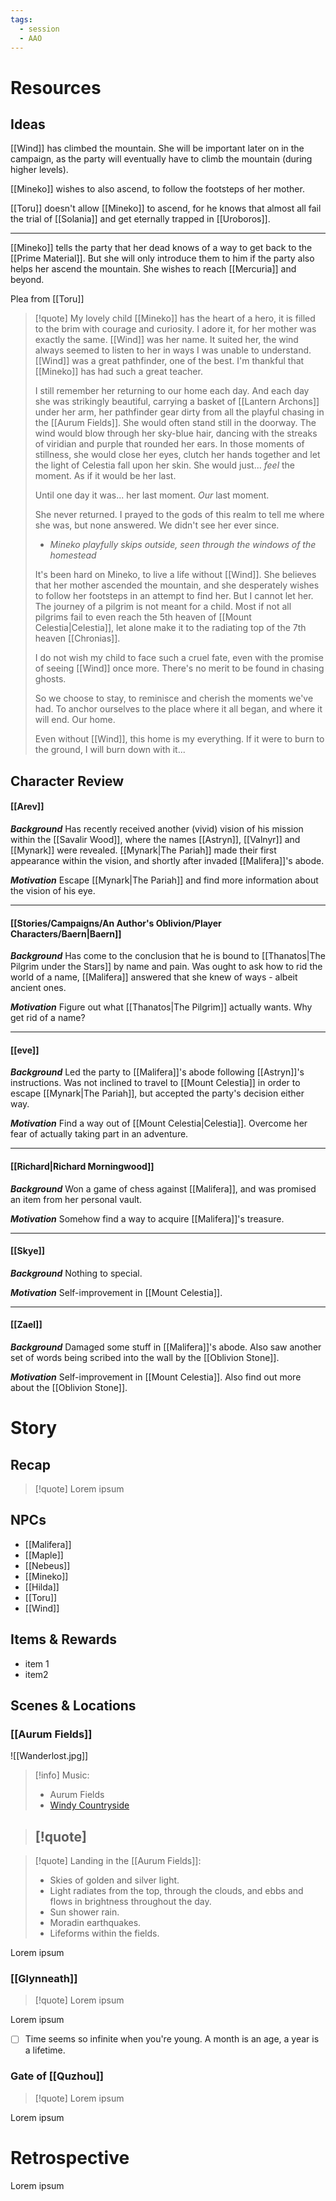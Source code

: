 ```yaml
---
tags:
  - session
  - AAO
---
```

# Resources
## Ideas
[[Wind]] has climbed the mountain. She will be important later on in the campaign, as the party will eventually have to climb the mountain (during higher levels).

[[Mineko]] wishes to also ascend, to follow the footsteps of her mother.

[[Toru]] doesn't allow [[Mineko]] to ascend, for he knows that almost all fail the trial of [[Solania]] and get eternally trapped in [[Uroboros]].

---
[[Mineko]] tells the party that her dead knows of a way to get back to the [[Prime Material]]. But she will only introduce them to him if the party also helps her ascend the mountain. She wishes to reach [[Mercuria]] and beyond.

Plea from [[Toru]]
>[!quote]
>My lovely child [[Mineko]] has the heart of a hero, it is filled to the brim with courage and curiosity. I adore it, for her mother was exactly the same. [[Wind]] was her name. It suited her, the wind always seemed to listen to her in ways I was unable to understand. [[Wind]] was a great pathfinder, one of the best. I'm thankful that [[Mineko]] has had such a great teacher.
>
>I still remember her returning to our home each day. And each day she was strikingly beautiful, carrying a basket of [[Lantern Archons]] under her arm, her pathfinder gear dirty from all the playful chasing in the [[Aurum Fields]].
>She would often stand still in the doorway. The wind would blow through her sky-blue hair, dancing with the streaks of viridian and purple that rounded her ears. In those moments of stillness, she would close her eyes, clutch her hands together and let the light of Celestia fall upon her skin. She would just... _feel_ the moment. As if it would be her last.
>
>Until one day it was... her last moment. _Our_ last moment. 
>
>She never returned. I prayed to the gods of this realm to tell me where she was, but none answered. We didn't see her ever since.
>
>- _Mineko playfully skips outside, seen through the windows of the homestead_
>
>It's been hard on Mineko, to live a life without [[Wind]]. She believes that her mother ascended the mountain, and she desperately wishes to follow her footsteps in an attempt to find her. 
>But I cannot let her. The journey of a pilgrim is not meant for a child. Most if not all pilgrims fail to even reach the 5th heaven of [[Mount Celestia|Celestia]], let alone make it to the radiating top of the 7th heaven  [[Chronias]].
>
>I do not wish my child to face such a cruel fate, even with the promise of seeing [[Wind]] once more. There's no merit to be found in chasing ghosts.
>
>So we choose to stay, to reminisce and cherish the moments we've had. To anchor ourselves to the place where it all began, and where it will end. Our home.
>
>Even without [[Wind]], this home is my everything. If it were to burn to the ground, I will burn down with it...

## Character Review
#### [[Arev]]
***Background***
Has recently received another (vivid) vision of his mission within the [[Savalir Wood]], where the names [[Astryn]], [[Valnyr]] and [[Mynark]] were revealed. [[Mynark|The Pariah]] made their first appearance within the vision, and shortly after invaded [[Malifera]]'s abode.

***Motivation***
Escape [[Mynark|The Pariah]] and find more information about the vision of his eye.

---
#### [[Stories/Campaigns/An Author's Oblivion/Player Characters/Baern|Baern]]
***Background***
Has come to the conclusion that he is bound to [[Thanatos|The Pilgrim under the Stars]] by name and pain. Was ought to ask how to rid the world of a name, [[Malifera]] answered that she knew of ways - albeit ancient ones.

***Motivation***
Figure out what [[Thanatos|The Pilgrim]] actually wants. Why get rid of a name?

---
#### [[eve]]
***Background***
Led the party to [[Malifera]]'s abode following [[Astryn]]'s instructions. Was not inclined to travel to [[Mount Celestia]] in order to escape [[Mynark|The Pariah]], but accepted the party's decision either way.

***Motivation***
Find a way out of [[Mount Celestia|Celestia]]. Overcome her fear of actually taking part in an adventure.

---
#### [[Richard|Richard Morningwood]]
***Background***
Won a game of chess against [[Malifera]], and was promised an item from her personal vault.

***Motivation***
Somehow find a way to acquire [[Malifera]]'s treasure.

---
#### [[Skye]]
***Background***
Nothing to special.

***Motivation***
Self-improvement in [[Mount Celestia]].

---
#### [[Zael]]
***Background***
Damaged some stuff in [[Malifera]]'s abode. Also saw another set of words being scribed into the wall by the [[Oblivion Stone]].

***Motivation***
Self-improvement in [[Mount Celestia]]. Also find out more about the [[Oblivion Stone]].
# Story

## Recap

>[!quote]
>Lorem ipsum
## NPCs
- [[Malifera]]
- [[Maple]]
- [[Nebeus]]
- [[Mineko]]
- [[Hilda]]
- [[Toru]]
- [[Wind]]
## Items & Rewards
- item 1
- item2

## Scenes & Locations
### [[Aurum Fields]]
![[Wanderlost.jpg]]

>[!info]
>Music:
>- Aurum Fields
>- [Windy Countryside](https://www.youtube.com/watch?v=MfiDTOst3L4)

>[!quote]
>- 



>[!quote]
>Landing in the [[Aurum Fields]]:
>- Skies of golden and silver light.
>- Light radiates from the top, through the clouds, and ebbs and flows in brightness throughout the day.
>- Sun shower rain.
>- Moradin earthquakes.
>- Lifeforms within the fields.

Lorem ipsum
### [[Glynneath]]

>[!quote]
>Lorem ipsum

Lorem ipsum

- [ ] Time seems so infinite when you're young. A month is an age, a year is a lifetime.
### Gate of [[Quzhou]]

>[!quote]
>Lorem ipsum

Lorem ipsum
# Retrospective
Lorem ipsum